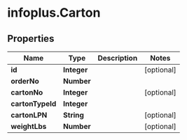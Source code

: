 # infoplus.Carton

## Properties
Name | Type | Description | Notes
------------ | ------------- | ------------- | -------------
**id** | **Integer** |  | [optional] 
**orderNo** | **Number** |  | 
**cartonNo** | **Integer** |  | [optional] 
**cartonTypeId** | **Integer** |  | 
**cartonLPN** | **String** |  | [optional] 
**weightLbs** | **Number** |  | [optional] 


